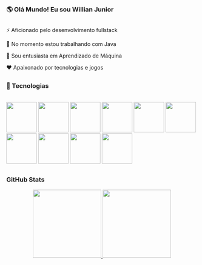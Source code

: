 ### 🌎 Olá Mundo! Eu sou Willian Junior

##

⚡ Aficionado pelo desenvolvimento fullstack

🎯 No momento estou trabalhando com Java

🤖 Sou entusiasta em Aprendizado de Máquina

❤️ Apaixonado por tecnologias e jogos

##

### 🚀 Tecnologias

<div style="display: inline_block"> <br>
  <img height="80" width="80" src="https://cdn.jsdelivr.net/gh/devicons/devicon/icons/java/java-original-wordmark.svg" />
  <img height="80" width="80" src="https://cdn.jsdelivr.net/gh/devicons/devicon/icons/javascript/javascript-original.svg" />
  <img height="80" width="80" src="https://cdn.jsdelivr.net/gh/devicons/devicon/icons/python/python-original-wordmark.svg" />
  <img height="80" width="80" src="https://cdn.jsdelivr.net/gh/devicons/devicon/icons/html5/html5-plain-wordmark.svg" />
  <img height="80" width="80" src="https://cdn.jsdelivr.net/gh/devicons/devicon/icons/css3/css3-plain-wordmark.svg" />
  <img height="80" width="80" src="https://cdn.jsdelivr.net/gh/devicons/devicon/icons/git/git-original.svg" />
  <img height="80" width="80" src="https://cdn.jsdelivr.net/gh/devicons/devicon/icons/jupyter/jupyter-original-wordmark.svg" />
  <img height="80" width="80" src="https://cdn.jsdelivr.net/gh/devicons/devicon/icons/mysql/mysql-original-wordmark.svg" />
  <img height="80" width="80" src="https://cdn.jsdelivr.net/gh/devicons/devicon/icons/postgresql/postgresql-original-wordmark.svg" />
  <img height="80" width="80" src="https://cdn.jsdelivr.net/gh/devicons/devicon/icons/spring/spring-original-wordmark.svg" />
</div>

##

### GitHub Stats

<div align="center">
  <a href="https://github.com/WillJR183">
    <img height="180em" src="https://github-readme-stats.vercel.app/api?username=WillJR183&show_icons=true&theme=highcontrast&hide_title=true" />
    <img height="180em" src="https://github-readme-stats.vercel.app/api/top-langs/?username=WillJR183&theme=highcontrast&langs_count=6&layout=compact" />
  </a>
</div>
